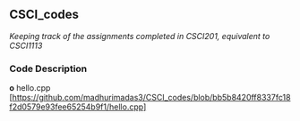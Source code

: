 ## CSCI_codes
*Keeping track of the assignments completed in CSCI201, equivalent to CSCI1113*

### Code Description 
**o** hello.cpp [https://github.com/madhurimadas3/CSCI_codes/blob/bb5b8420ff8337fc18f2d0579e93fee65254b9f1/hello.cpp]
